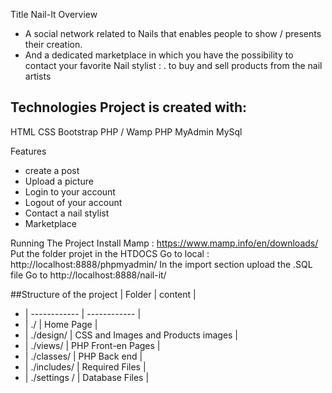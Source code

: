 
Title
Nail-It
Overview
- A social network related to Nails that enables people to show / presents their creation.
- And a dedicated marketplace in which you have the possibility to contact your favorite Nail stylist : 
  . to buy and sell products from the nail artists

## Technologies Project is created with: 
HTML 
CSS
Bootstrap 
PHP / Wamp
PHP MyAdmin
MySql


Features
- create a post 
- Upload a picture
- Login to your account
- Logout of your account
- Contact a nail stylist
- Marketplace 

Running The Project
Install Mamp  : https://www.mamp.info/en/downloads/
Put the folder projet in the HTDOCS
Go to local : http://localhost:8888/phpmyadmin/
In the import section upload the .SQL file
Go to http://localhost:8888/nail-it/


##Structure of the project | Folder  | content  |
- | ------------ | ------------ |
- | ./  | Home Page |
- | ./design/  | CSS and Images and Products images |
- | ./views/  | PHP Front-en Pages  |
- | ./classes/  | PHP Back end  |
- | ./includes/  | Required Files  |
- | ./settings /  | Database Files  |

